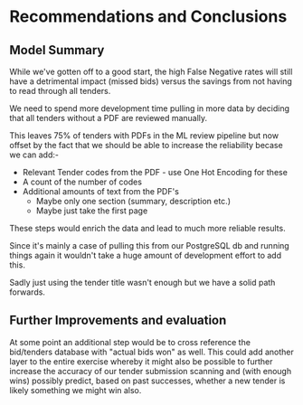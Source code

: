 # Recommendations and Conclusions

## Model Summary

While we've gotten off to a good start, the high False Negative rates will still have a detrimental impact (missed bids) versus the savings from not having to read through all tenders.

We need to spend more development time pulling in more data by deciding that all tenders without a PDF are reviewed manually. 

This leaves 75% of tenders with PDFs in the ML review pipeline but now offset by the fact that we should be able to increase the reliability becase we can add:-

* Relevant Tender codes from the PDF - use One Hot Encoding for these
* A count of the number of codes
* Additional amounts of text from the PDF's
  * Maybe only one section (summary, description etc.)
  * Maybe just take the first page

These steps would enrich the data and lead to much more reliable results. 

Since it's mainly a case of pulling this from our PostgreSQL db and running things again it wouldn't take a huge amount of development effort to add this. 

Sadly just using the tender title wasn't enough but we have a solid path forwards. 

## Further Improvements and evaluation

At some point an additional step would be to cross reference the bid/tenders database with "actual bids won" as well. This could add another layer to the entire exercise whereby it might also be possible to further increase the accuracy of our tender submission scanning and (with enough wins) possibly predict, based on past successes, whether a new tender is likely something we might win also.